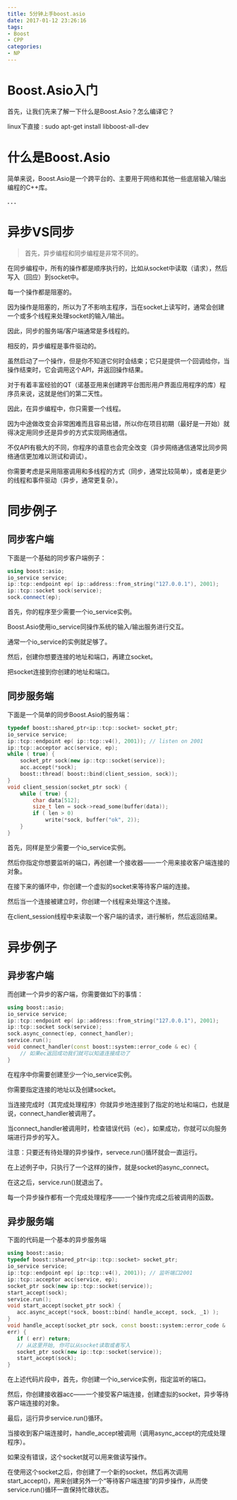 ```yaml
---
title: 5分钟上手boost.asio
date: 2017-01-12 23:26:16
tags: 
- Boost
- CPP
categories:
- NP
---
```



# Boost.Asio入门

首先，让我们先来了解一下什么是Boost.Asio？怎么编译它？

linux下直接 : sudo apt-get install libboost-all-dev


# 什么是Boost.Asio

简单来说，Boost.Asio是一个跨平台的、主要用于网络和其他一些底层输入/输出编程的C++库。

**. . .**<!-- more -->


# 异步VS同步

> 首先，异步编程和同步编程是非常不同的。


在同步编程中，所有的操作都是顺序执行的，比如从socket中读取（请求），然后写入（回应）到socket中。

每一个操作都是阻塞的。

因为操作是阻塞的，所以为了不影响主程序，当在socket上读写时，通常会创建一个或多个线程来处理socket的输入/输出。

因此，同步的服务端/客户端通常是多线程的。


相反的，异步编程是事件驱动的。

虽然启动了一个操作，但是你不知道它何时会结束；它只是提供一个回调给你，当操作结束时，它会调用这个API，并返回操作结果。

对于有着丰富经验的QT（诺基亚用来创建跨平台图形用户界面应用程序的库）程序员来说，这就是他们的第二天性。

因此，在异步编程中，你只需要一个线程。


因为中途做改变会非常困难而且容易出错，所以你在项目初期（最好是一开始）就得决定用同步还是异步的方式实现网络通信。

不仅API有极大的不同，你程序的语意也会完全改变（异步网络通信通常比同步网络通信更加难以测试和调试）。

你需要考虑是采用阻塞调用和多线程的方式（同步，通常比较简单），或者是更少的线程和事件驱动（异步，通常更复杂）。



# 同步例子 

## 同步客户端

下面是一个基础的同步客户端例子：

``` c++
using boost::asio;
io_service service;
ip::tcp::endpoint ep( ip::address::from_string("127.0.0.1"), 2001);
ip::tcp::socket sock(service);
sock.connect(ep);
```

首先，你的程序至少需要一个io_service实例。

Boost.Asio使用io_service同操作系统的输入/输出服务进行交互。

通常一个io_service的实例就足够了。

然后，创建你想要连接的地址和端口，再建立socket。

把socket连接到你创建的地址和端口。

## 同步服务端

下面是一个简单的同步Boost.Asio的服务端：
``` c++
typedef boost::shared_ptr<ip::tcp::socket> socket_ptr;
io_service service;
ip::tcp::endpoint ep( ip::tcp::v4(), 2001)); // listen on 2001
ip::tcp::acceptor acc(service, ep);
while ( true) {
    socket_ptr sock(new ip::tcp::socket(service));
    acc.accept(*sock);
    boost::thread( boost::bind(client_session, sock));
}
void client_session(socket_ptr sock) {
    while ( true) {
        char data[512];
        size_t len = sock->read_some(buffer(data));
        if ( len > 0)
            write(*sock, buffer("ok", 2));
    }
}
```
首先，同样是至少需要一个io_service实例。

然后你指定你想要监听的端口，再创建一个接收器——一个用来接收客户端连接的对象。

 在接下来的循环中，你创建一个虚拟的socket来等待客户端的连接。

 然后当一个连接被建立时，你创建一个线程来处理这个连接。


在client_session线程中来读取一个客户端的请求，进行解析，然后返回结果。




# 异步例子


## 异步客户端

而创建一个异步的客户端，你需要做如下的事情：

``` c++
using boost::asio;
io_service service;
ip::tcp::endpoint ep( ip::address::from_string("127.0.0.1"), 2001);
ip::tcp::socket sock(service);
sock.async_connect(ep, connect_handler);
service.run();
void connect_handler(const boost::system::error_code & ec) {
    // 如果ec返回成功我们就可以知道连接成功了
}
```

在程序中你需要创建至少一个io_service实例。

你需要指定连接的地址以及创建socket。


当连接完成时（其完成处理程序）你就异步地连接到了指定的地址和端口，也就是说，connect_handler被调用了。


当connect_handler被调用时，检查错误代码（ec），如果成功，你就可以向服务端进行异步的写入。


注意：只要还有待处理的异步操作，servece.run()循环就会一直运行。

在上述例子中，只执行了一个这样的操作，就是socket的async_connect。

在这之后，service.run()就退出了。


每一个异步操作都有一个完成处理程序——一个操作完成之后被调用的函数。


## 异步服务端

 下面的代码是一个基本的异步服务端
 ``` c++
using boost::asio;
typedef boost::shared_ptr<ip::tcp::socket> socket_ptr;
io_service service;
ip::tcp::endpoint ep( ip::tcp::v4(), 2001)); // 监听端口2001
ip::tcp::acceptor acc(service, ep);
socket_ptr sock(new ip::tcp::socket(service));
start_accept(sock);
service.run();
void start_accept(socket_ptr sock) {
    acc.async_accept(*sock, boost::bind( handle_accept, sock, _1) );
}
void handle_accept(socket_ptr sock, const boost::system::error_code &
err) {
    if ( err) return;
    // 从这里开始, 你可以从socket读取或者写入
    socket_ptr sock(new ip::tcp::socket(service));
    start_accept(sock);
}
```

在上述代码片段中，首先，你创建一个io_service实例，指定监听的端口。

然后，你创建接收器acc——一个接受客户端连接，创建虚拟的socket，异步等待客户端连接的对象。


最后，运行异步service.run()循环。

当接收到客户端连接时，handle_accept被调用（调用async_accept的完成处理程序）。

如果没有错误，这个socket就可以用来做读写操作。


在使用这个socket之后，你创建了一个新的socket，然后再次调用start_accept()，用来创建另外一个“等待客户端连接”的异步操作，从而使service.run()循环一直保持忙碌状态。

